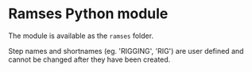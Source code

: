 # Ramses Python module

The module is available as the `ramses` folder.

Step names and shortnames (eg. 'RIGGING', 'RIG') are user defined and cannot be changed after they have been created.
